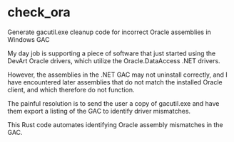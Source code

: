 # check_ora
Generate gacutil.exe cleanup code for incorrect Oracle assemblies in Windows GAC

My day job is supporting a piece of software that just started using the DevArt 
Oracle drivers, which utilize the Oracle.DataAccess .NET drivers.

However, the assemblies in the .NET GAC may not uninstall correctly, and I have
encountered later assemblies that do not match the installed Oracle client, and 
which therefore do not function.

The painful resolution is to send the user a copy of gacutil.exe and have them 
export a listing of the GAC to identify driver mismatches.

This Rust code automates identifying Oracle assembly mismatches in the GAC.
